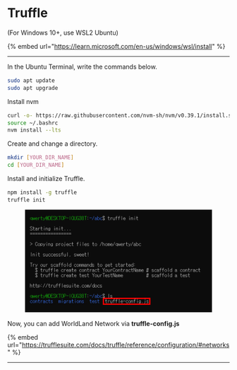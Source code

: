 # Truffle

(For Windows 10+, use WSL2 Ubuntu)

{% embed url="https://learn.microsoft.com/en-us/windows/wsl/install" %}

***

In the Ubuntu Terminal, write the commands below.

```bash
sudo apt update
sudo apt upgrade
```

Install nvm

```sh
curl -o- https://raw.githubusercontent.com/nvm-sh/nvm/v0.39.1/install.sh | bash
source ~/.bashrc
nvm install --lts
```

Create and change a directory.

```sh
mkdir [YOUR_DIR_NAME]
cd [YOUR_DIR_NAME]
```

Install and initialize Truffle.

```sh
npm install -g truffle
truffle init
```

<figure><img src="https://raw.githubusercontent.com/cryptoecc/WorldlLand-Docs/master/.gitbook/assets/development-environment_truffle_01.png" alt=""><figcaption></figcaption></figure>

Now, you can add WorldLand Network via **truffle-config.js**

{% embed url="https://trufflesuite.com/docs/truffle/reference/configuration/#networks" %}

***
